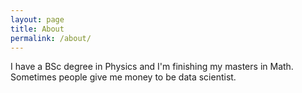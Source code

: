 ```yaml
---
layout: page
title: About
permalink: /about/
---
```


I have a BSc degree in Physics and I'm finishing my masters in Math. Sometimes people give me money to be data scientist.


